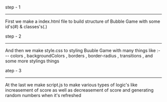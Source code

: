
step - 1
__________

First we make a index.html file to build structure of Bubble Game with some id's(#) & classes's(.)

step - 2
__________

And then we make style.css to styling Buuble Game with many things like :--- colors , backgroundColors , borders , border-radius , transitions , and some more stylings things

atep  - 3
__________

At the last we make script.js to make various types of logic's like increasement of score as well as decreasement of score and generating random numbers when it's refreshed

